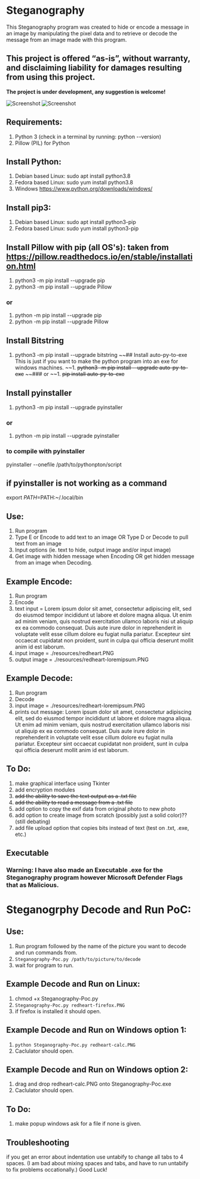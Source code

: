 # Steganography 

This Steganography program was created to hide or encode a message in an image by manipulating the pixel data and to retrieve or decode the message from an image made with this program. 

## This project is offered “as-is”, without warranty, and disclaiming liability for damages resulting from using this project.

**The project is under development, any suggestion is welcome!**

![Screenshot](https://img.shields.io/badge/Platform-Universal-brightgreen)
![Screenshot](https://img.shields.io/badge/Language-Python3-blue)

## Requirements:
1. Python 3 (check in a terminal by running: python --version)
2. Pillow (PIL) for Python

## Install Python:
1. Debian based Linux: sudo apt install python3.8
2. Fedora based Linux: sudo yum install python3.8
3. Windows https://www.python.org/downloads/windows/

## Install pip3:
1. Debian based Linux: sudo apt install python3-pip 
2. Fedora based Linux: sudo yum install python3-pip 

## Install Pillow with pip (all OS's): taken from https://pillow.readthedocs.io/en/stable/installation.html
1. python3 -m pip install --upgrade pip
2. python3 -m pip install --upgrade Pillow
### or
1. python -m pip install --upgrade pip
2. python -m pip install --upgrade Pillow
## Install Bitstring
1. python3 -m pip install --upgrade bitstring
~~## Install auto-py-to-exe
This is just if you want to make the python program into an exe for windows machines. 
~~1. ~~python3 -m pip install --upgrade auto-py-to-exe~~
~~### or
~~1. ~~pip install auto-py-to-exe~~

## Install pyinstaller
1. python3 -m pip install --upgrade pyinstaller
### or
1. python -m pip install --upgrade pyinstaller

### to compile with pyinstaller
pyinstaller --onefile /path/to/pythonpton/script

## if pyinstaller is not working as a command
export $PATH=$PATH:~/.local/bin

## Use:
1. Run program
2. Type E or Encode to add text to an image OR Type D or Decode to pull text from an image
3. Input options (ie. text to hide, output image and/or input image)
4. Get image with hidden message when Encoding OR get hidden message from an image when Decoding. 


## Example Encode:
1. Run program
2. Encode
3. text input = Lorem ipsum dolor sit amet, consectetur adipiscing elit, sed do eiusmod tempor incididunt ut labore et dolore magna aliqua. Ut enim ad minim veniam, quis nostrud exercitation ullamco laboris nisi ut aliquip ex ea commodo consequat. Duis aute irure dolor in reprehenderit in voluptate velit esse cillum dolore eu fugiat nulla pariatur. Excepteur sint occaecat cupidatat non proident, sunt in culpa qui officia deserunt mollit anim id est laborum. 
4. input image = ./resources/redheart.PNG
5. output image = ./resources/redheart-loremipsum.PNG


## Example Decode:
1. Run program
2. Decode
3. input image = ./resources/redheart-loremipsum.PNG
4. prints out message: Lorem ipsum dolor sit amet, consectetur adipiscing elit, sed do eiusmod tempor incididunt ut labore et dolore magna aliqua. Ut enim ad minim veniam, quis nostrud exercitation ullamco laboris nisi ut aliquip ex ea commodo consequat. Duis aute irure dolor in reprehenderit in voluptate velit esse cillum dolore eu fugiat nulla pariatur. Excepteur sint occaecat cupidatat non proident, sunt in culpa qui officia deserunt mollit anim id est laborum. 


## To Do:
1. make graphical interface using Tkinter
2. add encryption modules 
3. ~~add the ability to save the text output as a .txt file~~
4. ~~add the ability to read a message from a .txt file~~
5. add option to copy the exif data from original photo to new photo
6. add option to create image from scratch (possibly just a solid color)?? (still debating)
7. add file upload option that copies bits instead of text (test on .txt, .exe, etc.)


## Executable
### Warning: I have also made an Executable .exe for the Steganography program however Microsoft Defender Flags that as Malicious. 

# Steganogrphy Decode and Run PoC:
## Use:
1. Run program followed by the name of the picture you want to decode and run commands from. 
2. ``` Steganography-Poc.py /path/to/picture/to/decode ```
3. wait for program to run. 

## Example Decode and Run on Linux:
1. chmod +x Steganography-Poc.py
2. ``` Steganography-Poc.py redheart-firefox.PNG ```
3. if firefox is installed it should open. 

## Example Decode and Run on Windows option 1:
1. ``` python Steganography-Poc.py redheart-calc.PNG ```
2. Caclulator should open.  

## Example Decode and Run on Windows option 2:
1. drag and drop redheart-calc.PNG onto Steganography-Poc.exe
2. Caclulator should open. 

## To Do:
1. make popup windows ask for a file if none is given. 

## Troubleshooting
if you get an error about indentation use untabify to change all tabs to 4 spaces. 
(I am bad about mixing spaces and tabs, and have to run untabify to fix problems occationally.)
Good Luck!

